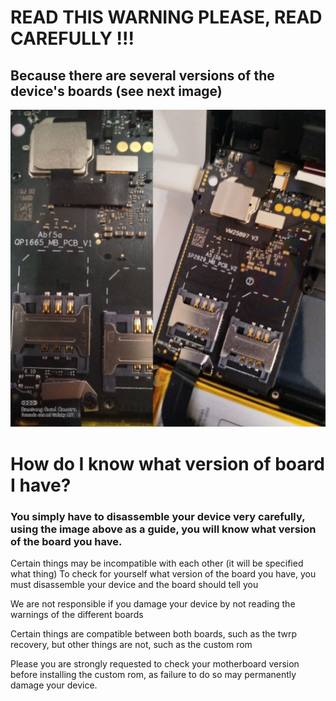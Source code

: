 # READ THIS WARNING PLEASE, READ CAREFULLY !!!

## Because there are several versions of the device's boards (see next image)

![](https://github.com/niko-forte/sunmi_mods/blob/main/tutorials/data/board_v1_v2.png)

# How do I know what version of board I have?

### You simply have to disassemble your device very carefully, using the image above as a guide, you will know what version of the board you have.

Certain things may be incompatible with each other (it will be specified what thing)
To check for yourself what version of the board you have, you must disassemble your device and the board should tell you

We are not responsible if you damage your device by not reading the warnings of the different boards

Certain things are compatible between both boards, such as the twrp recovery, but other things are not, such as the custom rom

Please you are strongly requested to check your motherboard version before installing the custom rom, as failure to do so may permanently damage your device.
 
